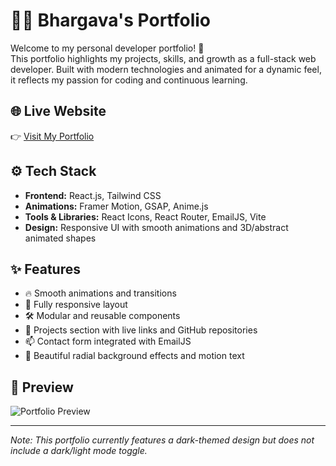 # 🧑‍💻 Bhargava's Portfolio

Welcome to my personal developer portfolio! 🚀  
This portfolio highlights my projects, skills, and growth as a full-stack web developer. Built with modern technologies and animated for a dynamic feel, it reflects my passion for coding and continuous learning.

## 🌐 Live Website

👉 [Visit My Portfolio](https://bhargava1028.web.app)

## ⚙️ Tech Stack

- **Frontend:** React.js, Tailwind CSS  
- **Animations:** Framer Motion, GSAP, Anime.js  
- **Tools & Libraries:** React Icons, React Router, EmailJS, Vite  
- **Design:** Responsive UI with smooth animations and 3D/abstract animated shapes  

## ✨ Features

- 🔥 Smooth animations and transitions  
- 📱 Fully responsive layout  
- 🛠️ Modular and reusable components  
- 📂 Projects section with live links and GitHub repositories  
- 📫 Contact form integrated with EmailJS  
- 🎨 Beautiful radial background effects and motion text  

## 📸 Preview

![Portfolio Preview](https://cdni.iconscout.com/illustration/premium/thumb/portfolio-illustration-download-in-svg-png-gif-file-formats--briefcase-bag-business-office-illustrations-1519810.png?f=webp)

---

*Note: This portfolio currently features a dark-themed design but does not include a dark/light mode toggle.*